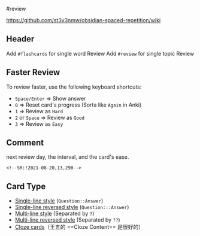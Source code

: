 #review

https://github.com/st3v3nmw/obsidian-spaced-repetition/wiki

## Header
Add `#flashcards` for single word Review
Add `#review` for single topic Review

## Faster Review

To review faster, use the following keyboard shortcuts:

-   `Space/Enter` => Show answer
-   `0` => Reset card's progress (Sorta like `Again` in Anki)
-   `1` => Review as `Hard`
-   `2` or `Space` => Review as `Good`
-   `3` => Review as `Easy`

## Comment
next review day, the interval, and the card's ease.

```
<!--SR:!2021-08-20,13,290-->
```

## Card Type 
-   [Single-line style](https://github.com/st3v3nmw/obsidian-spaced-repetition/wiki/Flashcard-Types#single-line-basic-remnote-style) (`Question::Answer`) <!--SR:!2022-12-28,3,250-->
-   [Single-line reversed style](https://github.com/st3v3nmw/obsidian-spaced-repetition/wiki/Flashcard-Types#single-line-reversed) (`Question:::Answer`) <!--SR:!2022-12-28,3,250!2022-12-28,3,250-->
-   [Multi-line style](https://github.com/st3v3nmw/obsidian-spaced-repetition/wiki/Flashcard-Types#multi-line-basic) (Separated by `?`)
-   [Multi-line reversed style](https://github.com/st3v3nmw/obsidian-spaced-repetition/wiki/Flashcard-Types#multi-line-reversed) (Separated by `??`)
-   [Cloze cards](https://github.com/st3v3nmw/obsidian-spaced-repetition/wiki/Flashcard-Types#cloze-cards)（王五的 ==Cloze Content== 是很好的） <!--SR:!2022-12-28,3,250-->


